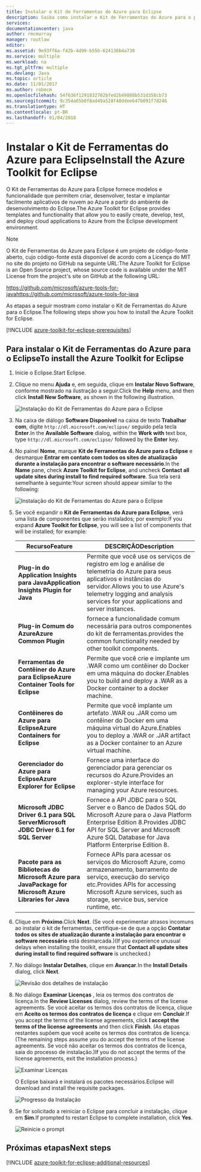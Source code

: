 ```yaml
---
title: Instalar o Kit de Ferramentas do Azure para Eclipse
description: Saiba como instalar o Kit de Ferramentas do Azure para o plug-in Eclipse para criar e implantar aplicativos de nuvem no Azure.
services: 
documentationcenter: java
author: rmcmurray
manager: routlaw
editor: 
ms.assetid: 9e93ff6a-f42b-4d99-b55b-624136b4a730
ms.service: multiple
ms.workload: na
ms.tgt_pltfrm: multiple
ms.devlang: Java
ms.topic: article
ms.date: 11/01/2017
ms.author: robmcm
ms.openlocfilehash: 54f636f1291832702bfed2b49888b531d358cb73
ms.sourcegitcommit: 9c354a65b0f8ad49a528f40ddee647b091f7d246
ms.translationtype: HT
ms.contentlocale: pt-BR
ms.lasthandoff: 01/04/2018
---
```

# <a name="install-the-azure-toolkit-for-eclipse"></a><span data-ttu-id="efccd-103">Instalar o Kit de Ferramentas do Azure para Eclipse</span><span class="sxs-lookup"><span data-stu-id="efccd-103">Install the Azure Toolkit for Eclipse</span></span>

<span data-ttu-id="efccd-104">O Kit de Ferramentas do Azure para Eclipse fornece modelos e funcionalidade que permitem criar, desenvolver, testar e implantar facilmente aplicativos de nuvem ao Azure a partir do ambiente de desenvolvimento do Eclipse.</span><span class="sxs-lookup"><span data-stu-id="efccd-104">The Azure Toolkit for Eclipse provides templates and functionality that allow you to easily create, develop, test, and deploy cloud  applications to Azure from the Eclipse development environment.</span></span>

> [!NOTE] 
> 
> <span data-ttu-id="efccd-105">O Kit de Ferramentas do Azure para Eclipse é um projeto de código-fonte aberto, cujo código-fonte está disponível de acordo com a Licença do MIT no site do projeto no GitHub na seguinte URL:</span><span class="sxs-lookup"><span data-stu-id="efccd-105">The Azure Toolkit for Eclipse is an Open Source project, whose source code is available under the MIT License from the project's site on GitHub at the following URL:</span></span> 
> 
> <span data-ttu-id="efccd-106"><https://github.com/microsoft/azure-tools-for-java></span><span class="sxs-lookup"><span data-stu-id="efccd-106"><https://github.com/microsoft/azure-tools-for-java></span></span> 
> 

<span data-ttu-id="efccd-107">As etapas a seguir mostram como instalar o Kit de Ferramentas do Azure para o Eclipse.</span><span class="sxs-lookup"><span data-stu-id="efccd-107">The following steps show you how to install the Azure Toolkit for Eclipse.</span></span>

[!INCLUDE [azure-toolkit-for-eclipse-prerequisites](../includes/azure-toolkit-for-eclipse-prerequisites.md)]

## <a name="to-install-the-azure-toolkit-for-eclipse"></a><span data-ttu-id="efccd-108">Para instalar o Kit de Ferramentas do Azure para o Eclipse</span><span class="sxs-lookup"><span data-stu-id="efccd-108">To install the Azure Toolkit for Eclipse</span></span>

1. <span data-ttu-id="efccd-109">Inicie o Eclipse.</span><span class="sxs-lookup"><span data-stu-id="efccd-109">Start Eclipse.</span></span>

1. <span data-ttu-id="efccd-110">Clique no menu **Ajuda** e, em seguida, clique em **Instalar Novo Software**, conforme mostrado na ilustração a seguir.</span><span class="sxs-lookup"><span data-stu-id="efccd-110">Click the **Help** menu, and then click **Install New Software**, as shown in the following illustration.</span></span>
   
   ![Instalação do Kit de Ferramentas do Azure para o Eclipse][01]

1. <span data-ttu-id="efccd-112">Na caixa de diálogo **Software Disponível** na caixa de texto **Trabalhar com**, digite `http://dl.microsoft.com/eclipse/` seguido pela tecla **Enter**.</span><span class="sxs-lookup"><span data-stu-id="efccd-112">In the **Available Software** dialog, within the **Work with** text box, type `http://dl.microsoft.com/eclipse/` followed by the **Enter** key.</span></span>

1. <span data-ttu-id="efccd-113">No painel **Nome**, marque **Kit de Ferramentas do Azure para o Eclipse** e desmarque **Entrar em contato com todos os sites de atualização durante a instalação para encontrar o software necessário**.</span><span class="sxs-lookup"><span data-stu-id="efccd-113">In the **Name** pane, check **Azure Toolkit for Eclipse**, and uncheck **Contact all update sites during install to find required software**.</span></span> <span data-ttu-id="efccd-114">Sua tela será semelhante à seguinte:</span><span class="sxs-lookup"><span data-stu-id="efccd-114">Your screen should appear similar to the following:</span></span>
   
   ![Instalação do Kit de Ferramentas do Azure para o Eclipse][02]

1. <span data-ttu-id="efccd-116">Se você expandir o **Kit de Ferramentas do Azure para Eclipse**, verá uma lista de componentes que serão instalados; por exemplo:</span><span class="sxs-lookup"><span data-stu-id="efccd-116">If you expand **Azure Toolkit for Eclipse**, you will see a list of components that will be installed; for example:</span></span>

   | <span data-ttu-id="efccd-117">Recurso</span><span class="sxs-lookup"><span data-stu-id="efccd-117">Feature</span></span> | <span data-ttu-id="efccd-118">DESCRIÇÃO</span><span class="sxs-lookup"><span data-stu-id="efccd-118">Description</span></span> | 
   |---|---| 
   | <span data-ttu-id="efccd-119">**Plug-in do Application Insights para Java**</span><span class="sxs-lookup"><span data-stu-id="efccd-119">**Application Insights Plugin for Java**</span></span> | <span data-ttu-id="efccd-120">Permite que você use os serviços de registro em log e análise de telemetria do Azure para seus aplicativos e instâncias do servidor.</span><span class="sxs-lookup"><span data-stu-id="efccd-120">Allows you to use Azure's telemetry logging and analysis services for your applications and server instances.</span></span> | 
   | <span data-ttu-id="efccd-121">**Plug-in Comum do Azure**</span><span class="sxs-lookup"><span data-stu-id="efccd-121">**Azure Common Plugin**</span></span> | <span data-ttu-id="efccd-122">fornece a funcionalidade comum necessária para outros componentes do kit de ferramentas.</span><span class="sxs-lookup"><span data-stu-id="efccd-122">provides the common functionality needed by other toolkit components.</span></span> | 
   | <span data-ttu-id="efccd-123">**Ferramentas de Contêiner do Azure para Eclipse**</span><span class="sxs-lookup"><span data-stu-id="efccd-123">**Azure Container Tools for Eclipse**</span></span> | <span data-ttu-id="efccd-124">Permite que você crie e implante um .WAR como um contêiner do Docker em uma máquina do docker.</span><span class="sxs-lookup"><span data-stu-id="efccd-124">Enables you to build and deploy a .WAR as a Docker container to a docker machine.</span></span> | 
   | <span data-ttu-id="efccd-125">**Contêineres do Azure para Eclipse**</span><span class="sxs-lookup"><span data-stu-id="efccd-125">**Azure Containers for Eclipse**</span></span> | <span data-ttu-id="efccd-126">Permite que você implante um artefato .WAR ou .JAR como um contêiner do Docker em uma máquina virtual do Azure.</span><span class="sxs-lookup"><span data-stu-id="efccd-126">Enables you to deploy a .WAR or .JAR artifact as a Docker container to an Azure virtual machine.</span></span> | 
   | <span data-ttu-id="efccd-127">**Gerenciador do Azure para Eclipse**</span><span class="sxs-lookup"><span data-stu-id="efccd-127">**Azure Explorer for Eclipse**</span></span> | <span data-ttu-id="efccd-128">Fornece uma interface do gerenciador para gerenciar os recursos do Azure.</span><span class="sxs-lookup"><span data-stu-id="efccd-128">Provides an explorer-style interface for managing your Azure resources.</span></span> | 
   | <span data-ttu-id="efccd-129">**Microsoft JDBC Driver 6.1 para SQL Server**</span><span class="sxs-lookup"><span data-stu-id="efccd-129">**Microsoft JDBC Driver 6.1 for SQL Server**</span></span> | <span data-ttu-id="efccd-130">Fornece a API JDBC para o SQL Server e o Banco de Dados SQL do Microsoft Azure para o Java Platform Enterprise Edition 8.</span><span class="sxs-lookup"><span data-stu-id="efccd-130">Provides JDBC API for SQL Server and Microsoft Azure SQL Database for Java Platform Enterprise Edition 8.</span></span> | 
   | <span data-ttu-id="efccd-131">**Pacote para as Bibliotecas do Microsoft Azure para Java**</span><span class="sxs-lookup"><span data-stu-id="efccd-131">**Package for Microsoft Azure Libraries for Java**</span></span> | <span data-ttu-id="efccd-132">Fornece APIs para acessar os serviços do Microsoft Azure, como armazenamento, barramento de serviço, execução do serviço etc.</span><span class="sxs-lookup"><span data-stu-id="efccd-132">Provides APIs for accessing Microsoft Azure services, such as storage, service bus, service runtime, etc.</span></span> | 

1. <span data-ttu-id="efccd-133">Clique em **Próximo**.</span><span class="sxs-lookup"><span data-stu-id="efccd-133">Click **Next**.</span></span> <span data-ttu-id="efccd-134">(Se você experimentar atrasos incomuns ao instalar o kit de ferramentas, certifique-se de que a opção **Contatar todos os sites de atualização durante a instalação para encontrar o software necessário** está desmarcada.)</span><span class="sxs-lookup"><span data-stu-id="efccd-134">(If you experience unusual delays when installing the toolkit, ensure that **Contact all update sites during install to find required software** is unchecked.)</span></span>

1. <span data-ttu-id="efccd-135">No diálogo **Instalar Detalhes**, clique em **Avançar**.</span><span class="sxs-lookup"><span data-stu-id="efccd-135">In the **Install Details** dialog, click **Next**.</span></span>
   
   ![Revisão dos detalhes de instalação][03]

1. <span data-ttu-id="efccd-137">No diálogo **Examinar Licenças** , leia os termos dos contratos de licença.</span><span class="sxs-lookup"><span data-stu-id="efccd-137">In the **Review Licenses** dialog, review the terms of the license agreements.</span></span> <span data-ttu-id="efccd-138">Se você aceitar os termos dos contratos de licença, clique em **Aceito os termos dos contratos de licença** e clique em **Concluir**.</span><span class="sxs-lookup"><span data-stu-id="efccd-138">If you accept the terms of the license agreements, click **I accept the terms of the license agreements** and then click **Finish**.</span></span> <span data-ttu-id="efccd-139">(As etapas restantes supõem que você aceite os termos dos contratos de licença.</span><span class="sxs-lookup"><span data-stu-id="efccd-139">(The remaining steps assume you do accept the terms of the license agreements.</span></span> <span data-ttu-id="efccd-140">Se você não aceitar os termos dos contratos de licença, saia do processo de instalação.)</span><span class="sxs-lookup"><span data-stu-id="efccd-140">If you do not accept the terms of the license agreements, exit the installation process.)</span></span>
   
   ![Examinar Licenças][04]
   
   <span data-ttu-id="efccd-142">O Eclipse baixará e instalará os pacotes necessários.</span><span class="sxs-lookup"><span data-stu-id="efccd-142">Eclipse will download and install the requisite packages.</span></span>
   
   ![Progresso da Instalação][05]

1. <span data-ttu-id="efccd-144">Se for solicitado a reiniciar o Eclipse para concluir a instalação, clique em **Sim**.</span><span class="sxs-lookup"><span data-stu-id="efccd-144">If prompted to restart Eclipse to complete installation, click **Yes**.</span></span>
   
   ![Reinicie o prompt][06]

## <a name="next-steps"></a><span data-ttu-id="efccd-146">Próximas etapas</span><span class="sxs-lookup"><span data-stu-id="efccd-146">Next steps</span></span>

[!INCLUDE [azure-toolkit-for-eclipse-additional-resources](../includes/azure-toolkit-for-eclipse-additional-resources.md)]

<!-- URL List -->

<!-- Legacy MSDN URL = https://msdn.microsoft.com/library/azure/hh690946.aspx -->

<!-- IMG List -->

[01]: media/azure-toolkit-for-eclipse-installation/eclipse-installation-01.png
[02]: media/azure-toolkit-for-eclipse-installation/eclipse-installation-02.png
[03]: media/azure-toolkit-for-eclipse-installation/eclipse-installation-03.png
[04]: media/azure-toolkit-for-eclipse-installation/eclipse-installation-04.png
[05]: media/azure-toolkit-for-eclipse-installation/eclipse-installation-05.png
[06]: media/azure-toolkit-for-eclipse-installation/eclipse-installation-06.png
